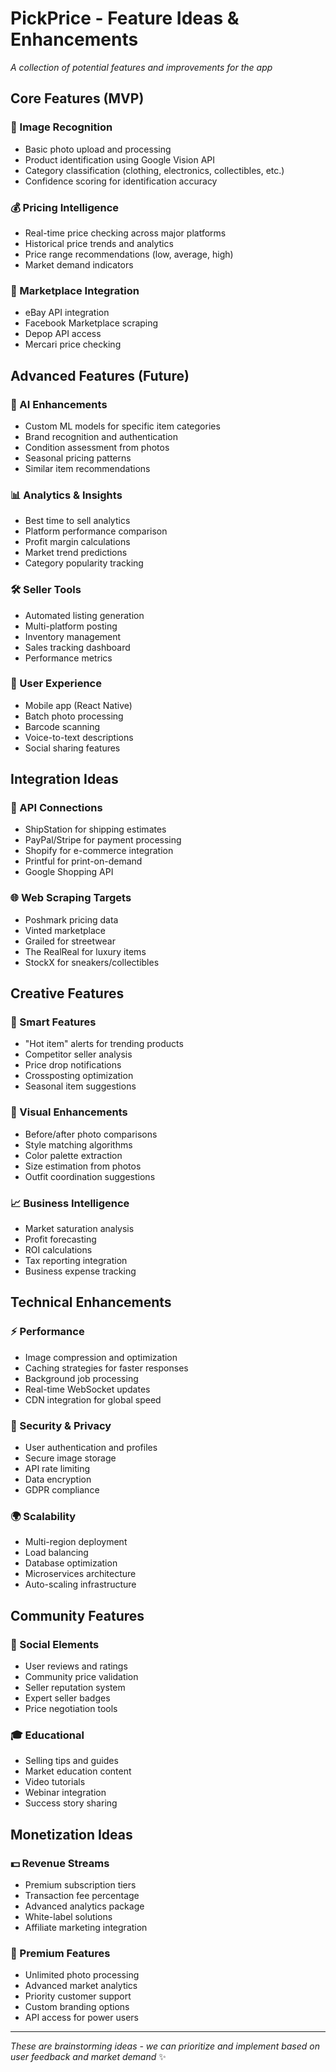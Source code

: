 # PickPrice - Feature Ideas & Enhancements

*A collection of potential features and improvements for the app*

## Core Features (MVP)

### 📸 Image Recognition
- Basic photo upload and processing
- Product identification using Google Vision API
- Category classification (clothing, electronics, collectibles, etc.)
- Confidence scoring for identification accuracy

### 💰 Pricing Intelligence
- Real-time price checking across major platforms
- Historical price trends and analytics
- Price range recommendations (low, average, high)
- Market demand indicators

### 🏪 Marketplace Integration
- eBay API integration
- Facebook Marketplace scraping
- Depop API access
- Mercari price checking

## Advanced Features (Future)

### 🤖 AI Enhancements
- Custom ML models for specific item categories
- Brand recognition and authentication
- Condition assessment from photos
- Seasonal pricing patterns
- Similar item recommendations

### 📊 Analytics & Insights
- Best time to sell analytics
- Platform performance comparison
- Profit margin calculations
- Market trend predictions
- Category popularity tracking

### 🛠️ Seller Tools
- Automated listing generation
- Multi-platform posting
- Inventory management
- Sales tracking dashboard
- Performance metrics

### 📱 User Experience
- Mobile app (React Native)
- Batch photo processing
- Barcode scanning
- Voice-to-text descriptions
- Social sharing features

## Integration Ideas

### 🔌 API Connections
- ShipStation for shipping estimates
- PayPal/Stripe for payment processing
- Shopify for e-commerce integration
- Printful for print-on-demand
- Google Shopping API

### 🌐 Web Scraping Targets
- Poshmark pricing data
- Vinted marketplace
- Grailed for streetwear
- The RealReal for luxury items
- StockX for sneakers/collectibles

## Creative Features

### 🎯 Smart Features
- "Hot item" alerts for trending products
- Competitor seller analysis
- Price drop notifications
- Crossposting optimization
- Seasonal item suggestions

### 🎨 Visual Enhancements
- Before/after photo comparisons
- Style matching algorithms
- Color palette extraction
- Size estimation from photos
- Outfit coordination suggestions

### 📈 Business Intelligence
- Market saturation analysis
- Profit forecasting
- ROI calculations
- Tax reporting integration
- Business expense tracking

## Technical Enhancements

### ⚡ Performance
- Image compression and optimization
- Caching strategies for faster responses
- Background job processing
- Real-time WebSocket updates
- CDN integration for global speed

### 🔐 Security & Privacy
- User authentication and profiles
- Secure image storage
- API rate limiting
- Data encryption
- GDPR compliance

### 🌍 Scalability
- Multi-region deployment
- Load balancing
- Database optimization
- Microservices architecture
- Auto-scaling infrastructure

## Community Features

### 👥 Social Elements
- User reviews and ratings
- Community price validation
- Seller reputation system
- Expert seller badges
- Price negotiation tools

### 🎓 Educational
- Selling tips and guides
- Market education content
- Video tutorials
- Webinar integration
- Success story sharing

## Monetization Ideas

### 💵 Revenue Streams
- Premium subscription tiers
- Transaction fee percentage
- Advanced analytics package
- White-label solutions
- Affiliate marketing integration

### 🎁 Premium Features
- Unlimited photo processing
- Advanced market analytics
- Priority customer support
- Custom branding options
- API access for power users

---

*These are brainstorming ideas - we can prioritize and implement based on user feedback and market demand* ✨